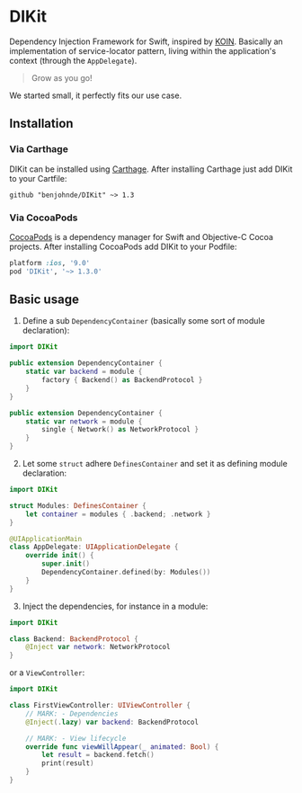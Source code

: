 # DIKit

Dependency Injection Framework for Swift, inspired by [KOIN](https://insert-koin.io/). Basically an implementation of service-locator pattern, living within the application's context (through the `AppDelegate`).

> Grow as you go!

We started small, it perfectly fits our use case.

## Installation

### Via Carthage

DIKit can be installed using [Carthage](https://github.com/Carthage/Carthage). After installing Carthage just add DIKit to your Cartfile:

```ogdl
github "benjohnde/DIKit" ~> 1.3
```

### Via CocoaPods

[CocoaPods](http://cocoapods.org) is a dependency manager for Swift and Objective-C Cocoa projects. After installing CocoaPods add DIKit to your Podfile:

```ruby
platform :ios, '9.0'
pod 'DIKit', '~> 1.3.0'
```

## Basic usage

1. Define a sub `DependencyContainer` (basically some sort of module declaration):
```swift
import DIKit

public extension DependencyContainer {
    static var backend = module {
        factory { Backend() as BackendProtocol }
    }
}

public extension DependencyContainer {
    static var network = module {
        single { Network() as NetworkProtocol }
    }
}
```

2. Let some `struct` adhere `DefinesContainer` and set it as defining module declaration:
```swift
import DIKit

struct Modules: DefinesContainer {
    let container = modules { .backend; .network }
}

@UIApplicationMain
class AppDelegate: UIApplicationDelegate {
    override init() {
        super.init()
        DependencyContainer.defined(by: Modules())
    }
}
```

3. Inject the dependencies, for instance in a module:
```swift
import DIKit

class Backend: BackendProtocol {
    @Inject var network: NetworkProtocol
}
```

or a `ViewController`:
```swift
import DIKit

class FirstViewController: UIViewController {
    // MARK: - Dependencies
    @Inject(.lazy) var backend: BackendProtocol

    // MARK: - View lifecycle
    override func viewWillAppear(_ animated: Bool) {
        let result = backend.fetch()
        print(result)
    }
}
```
